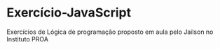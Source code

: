 # Exercício-JavaScript
Exercícios de Lógica de programação proposto em aula pelo Jailson no Instituto PROA
